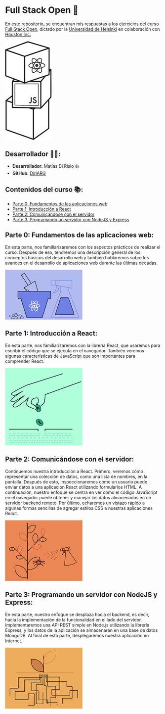 # Full Stack Open 🧐

En este repositorio, se encuentran mis respuestas a los ejercicios del curso [Full Stack Open](https://fullstackopen.com/es/), dictado por la [Universidad de Helsinki](https://www.helsinki.fi/en) en colaboración con [Houston Inc.](https://www.houston-inc.com/)

<img src="./imagenes/full-stack-open-logo.png" alt="Isotipo de Full Stack Open" width="150">

## Desarrollador 👨‍💻:

- **Desarrollador:** Matías Di Risio 👍
- **GitHub:** [DiriARG](https://github.com/DiriARG)

## Contenidos del curso 📚:

- [Parte 0: Fundamentos de las aplicaciones web](#parte-0-fundamentos-de-las-aplicaciones-web)
- [Parte 1: Introducción a React](#parte-1-introducción-a-react)
- [Parte 2: Comunicándose con el servidor](#parte-2-comunicándose-con-el-servidor)
- [Parte 3: Programando un servidor con NodeJS y Express](#parte-3-programando-un-servidor-con-nodejs-y-express)

## Parte 0: Fundamentos de las aplicaciones web:

En esta parte, nos familiarizaremos con los aspectos prácticos de realizar el curso. Después de eso, tendremos una descripción general de los conceptos básicos del desarrollo web y también hablaremos sobre los avances en el desarrollo de aplicaciones web durante las últimas décadas.

<img src="./imagenes/parte-0.png" alt="Imagen parte 0" width="250">

## Parte 1: Introducción a React:

En esta parte, nos familiarizaremos con la librería React, que usaremos para escribir el código que se ejecuta en el navegador. También veremos algunas características de JavaScript que son importantes para comprender React.

<img src="./imagenes/parte-1.png" alt="Imagen parte 1" width="250">

## Parte 2: Comunicándose con el servidor:

Continuemos nuestra introducción a React. Primero, veremos cómo representar una colección de datos, como una lista de nombres, en la pantalla. Después de esto, inspeccionaremos cómo un usuario puede enviar datos a una aplicación React utilizando formularios HTML. A continuación, nuestro enfoque se centra en ver cómo el código JavaScript en el navegador puede obtener y manejar los datos almacenados en un servidor backend remoto. Por último, echaremos un vistazo rápido a algunas formas sencillas de agregar estilos CSS a nuestras aplicaciones React.

<img src="./imagenes/parte-2.png" alt="Imagen parte 2" width="250">

## Parte 3: Programando un servidor con NodeJS y Express:

En esta parte, nuestro enfoque se desplaza hacia el backend, es decir, hacia la implementación de la funcionalidad en el lado del servidor. Implementaremos una API REST simple en Node.js utilizando la librería Express, y los datos de la aplicación se almacenarán en una base de datos MongoDB. Al final de esta parte, desplegaremos nuestra aplicación en Internet.

<img src="./imagenes/parte-3.png" alt="Imagen parte 3" width="250">
